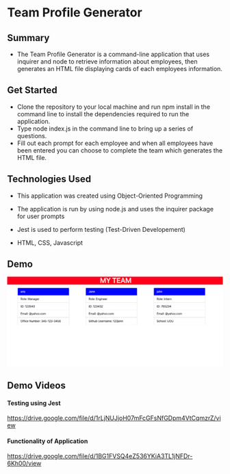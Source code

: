 # Team Profile Generator

## Summary

- The Team Profile Generator is a command-line application that uses inquirer and node to retrieve information about employees, then generates an HTML file displaying cards of each employees information. 


## Get Started

- Clone the repository to your local machine and run npm install in the command line to install the dependencies required to run the application. 
- Type node index.js in the command line to bring up a series of questions. 
- Fill out each prompt for each employee and when all employees have been entered you can choose to complete the team which generates the HTML file.

## Technologies Used

- This application was created using Object-Oriented Programming

- The application is run by using node.js and uses the inquirer package for user prompts

- Jest is used to perform testing (Test-Driven Developement)

- HTML, CSS, Javascript

## Demo


![Alt text](functionality.png)

## Demo Videos

#### Testing using Jest



https://drive.google.com/file/d/1rLjNUJjoH07mFcGFsNfGDpm4VtCqmzrZ/view

#### Functionality of Application

https://drive.google.com/file/d/1BG1FVSQ4eZ536YKiA3TL1jNFDr-6Kh00/view
